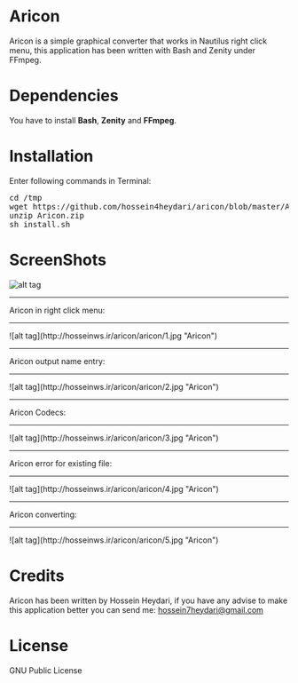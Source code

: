 # Aricon
Aricon is a simple graphical converter that works in Nautilus right click menu, this application has been written with Bash and Zenity under FFmpeg.
# Dependencies
You have to install <b>Bash</b>, <b>Zenity</b> and <b>FFmpeg</b>.
# Installation
Enter following commands in Terminal:

<pre>
cd /tmp
wget https://github.com/hossein4heydari/aricon/blob/master/Aricon.zip
unzip Aricon.zip
sh install.sh
</pre>
# ScreenShots
![alt tag](http://hosseinws.ir/aricon/aricon/6.jpg "Aricon")
<hr>
Aricon in right click menu:
<hr>
![alt tag](http://hosseinws.ir/aricon/aricon/1.jpg "Aricon")
<hr>
Aricon output name entry:

<hr>
![alt tag](http://hosseinws.ir/aricon/aricon/2.jpg "Aricon")
<hr>
Aricon Codecs:
<hr>
![alt tag](http://hosseinws.ir/aricon/aricon/3.jpg "Aricon")
<hr>
Aricon error for existing file:
<hr>
![alt tag](http://hosseinws.ir/aricon/aricon/4.jpg "Aricon")
<hr>
Aricon converting:
<hr>
![alt tag](http://hosseinws.ir/aricon/aricon/5.jpg "Aricon")

# Credits
Aricon has been written by Hossein Heydari, if you have any advise to make this application better you can send me: hossein7heydari@gmail.com

# License
GNU Public License
